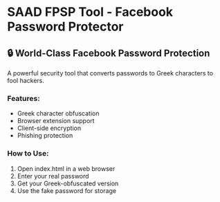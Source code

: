 # SAAD FPSP Tool - Facebook Password Protector

## 🔒 World-Class Facebook Password Protection
A powerful security tool that converts passwords to Greek characters to fool hackers.

### Features:
- Greek character obfuscation
- Browser extension support
- Client-side encryption
- Phishing protection

### How to Use:
1. Open index.html in a web browser
2. Enter your real password
3. Get your Greek-obfuscated version
4. Use the fake password for storage
